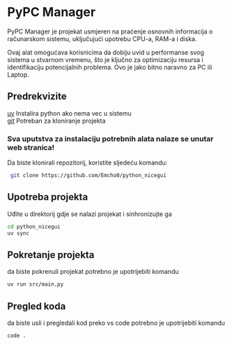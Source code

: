 # PyPC Manager

PyPC Manager je projekat usmjeren na praćenje osnovnih informacija o računarskom sistemu, uključujući upotrebu CPU-a, RAM-a i diska.

Ovaj alat omogućava korisnicima da dobiju uvid u performanse svog sistema u stvarnom vremenu, što je ključno za optimizaciju resursa i identifikaciju potencijalnih problema.
Ovo je jako bitno naravno za PC ili Laptop.

## Predrekvizite

[uv](https://github.com/astral-sh/uv) Instalira python ako nema vec u sistemu </br>
[git](https://git-scm.com/downloads) Potreban za kloniranje projekta

### Sva uputstva za instalaciju potrebnih alata nalaze se unutar web stranica!

Da biste klonirali repozitorij, koristite sljedeću komandu:


    
```bash
 git clone https://github.com/Emcho0/python_nicegui

```

## Upotreba projekta 

Uđite u direktorij gdje se nalazi projekat i sinhronizujte ga

```bash
cd python_nicegui
uv sync
```

## Pokretanje projekta 

da biste pokrenuli projekat potrebno je upotrijebiti komandu 

```bash
uv run src/main.py 
```

## Pregled koda

da biste usli i pregledali kod preko vs code potrebno je upotrijebiti komandu

```bash
code .
```
